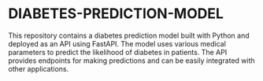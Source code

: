 # DIABETES-PREDICTION-MODEL
This repository contains a diabetes prediction model built with Python and deployed as an API using FastAPI. The model uses various medical parameters to predict the likelihood of diabetes in patients. The API provides endpoints for making predictions and can be easily integrated with other applications.
